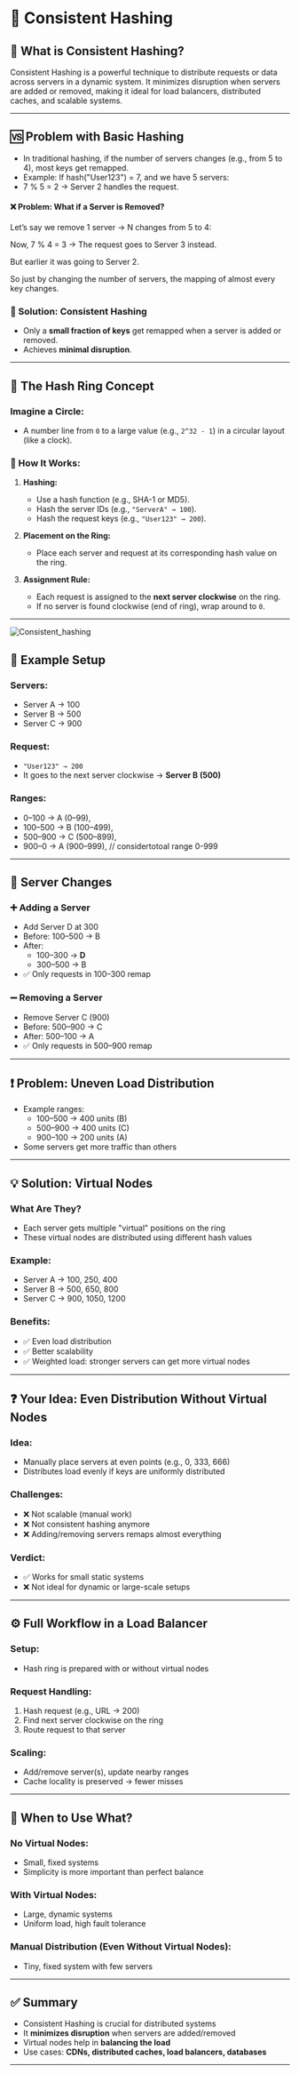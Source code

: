 # 📘 Consistent Hashing

## 🧠 What is Consistent Hashing?
Consistent Hashing is a powerful technique to distribute requests or data across servers in a dynamic system. It minimizes disruption when servers are added or removed, making it ideal for load balancers, distributed caches, and scalable systems.

---

## 🆚 Problem with Basic Hashing
- In traditional hashing, if the number of servers changes (e.g., from 5 to 4), most keys get remapped.
-  Example: If hash("User123") = 7, and we have 5 servers:
-   7 % 5 = 2 → Server 2 handles the request.

#### ❌ Problem: What if a Server is Removed?
Let’s say we remove 1 server → N changes from 5 to 4:

Now, 7 % 4 = 3 → The request goes to Server 3 instead.

But earlier it was going to Server 2.

So just by changing the number of servers, the mapping of almost every key changes.


### 🔑 Solution: Consistent Hashing
- Only a **small fraction of keys** get remapped when a server is added or removed.
- Achieves **minimal disruption**.

---

## 🔄 The Hash Ring Concept
### Imagine a Circle:
- A number line from `0` to a large value (e.g., `2^32 - 1`) in a circular layout (like a clock).

### 📌 How It Works:
1. **Hashing:**
   - Use a hash function (e.g., SHA-1 or MD5).
   - Hash the server IDs (e.g., `"ServerA" → 100`).
   - Hash the request keys (e.g., `"User123" → 200`).

2. **Placement on the Ring:**
   - Place each server and request at its corresponding hash value on the ring.

3. **Assignment Rule:**
   - Each request is assigned to the **next server clockwise** on the ring.
   - If no server is found clockwise (end of ring), wrap around to `0`.

---
![Consistent_hashing](https://media.geeksforgeeks.org/wp-content/uploads/20231214182509/Mapping-in-the-hashing-(1).jpg)
## 🧪 Example Setup
### Servers:
- Server A → 100
- Server B → 500
- Server C → 900

### Request:
- `"User123" → 200`
- It goes to the next server clockwise → **Server B (500)**

### Ranges:
- 0–100 → A      (0–99),
- 100–500 → B    (100–499),
- 500–900 → C    (500–899),
- 900–0 → A      (900–999), // considertotoal range 0-999

---

## 🔄 Server Changes
### ➕ Adding a Server
- Add Server D at 300
- Before: 100–500 → B
- After:
  - 100–300 → **D**
  - 300–500 → B
- ✅ Only requests in 100–300 remap

### ➖ Removing a Server
- Remove Server C (900)
- Before: 500–900 → C
- After: 500–100 → A
- ✅ Only requests in 500–900 remap

---

## ❗ Problem: Uneven Load Distribution
- Example ranges:
  - 100–500 → 400 units (B)
  - 500–900 → 400 units (C)
  - 900–100 → 200 units (A)
- Some servers get more traffic than others

---

## 💡 Solution: Virtual Nodes
### What Are They?
- Each server gets multiple "virtual" positions on the ring
- These virtual nodes are distributed using different hash values

### Example:
- Server A → 100, 250, 400
- Server B → 500, 650, 800
- Server C → 900, 1050, 1200

### Benefits:
- ✅ Even load distribution
- ✅ Better scalability
- ✅ Weighted load: stronger servers can get more virtual nodes

---

## ❓ Your Idea: Even Distribution Without Virtual Nodes
### Idea:
- Manually place servers at even points (e.g., 0, 333, 666)
- Distributes load evenly if keys are uniformly distributed

### Challenges:
- ❌ Not scalable (manual work)
- ❌ Not consistent hashing anymore
- ❌ Adding/removing servers remaps almost everything

### Verdict:
- ✅ Works for small static systems
- ❌ Not ideal for dynamic or large-scale setups

---

## ⚙️ Full Workflow in a Load Balancer
### Setup:
- Hash ring is prepared with or without virtual nodes

### Request Handling:
1. Hash request (e.g., URL → 200)
2. Find next server clockwise on the ring
3. Route request to that server

### Scaling:
- Add/remove server(s), update nearby ranges
- Cache locality is preserved → fewer misses

---

## 🚀 When to Use What?
### No Virtual Nodes:
- Small, fixed systems
- Simplicity is more important than perfect balance

### With Virtual Nodes:
- Large, dynamic systems
- Uniform load, high fault tolerance

### Manual Distribution (Even Without Virtual Nodes):
- Tiny, fixed system with few servers

---

## ✅ Summary
- Consistent Hashing is crucial for distributed systems
- It **minimizes disruption** when servers are added/removed
- Virtual nodes help in **balancing the load**
- Use cases: **CDNs, distributed caches, load balancers, databases**

---

